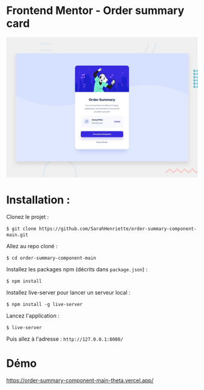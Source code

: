 # Frontend Mentor - Order summary card

![Design preview for the Order summary card coding challenge](./design/desktop-preview.jpg)

# Installation : 
Clonez le projet :
```
$ git clone https://github.com/SarahHenriette/order-summary-component-main.git
```

Allez au repo cloné :
```
$ cd order-summary-component-main
```

Installez les packages npm (décrits dans `package.json`) :
```
$ npm install
```

Installez live-server pour lancer un serveur local :
```
$ npm install -g live-server
```

Lancez l'application :
```
$ live-server
```

Puis allez à l'adresse : `http://127.0.0.1:8080/`

# Démo 
https://order-summary-component-main-theta.vercel.app/

